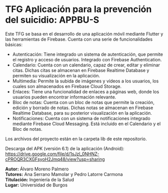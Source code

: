 # TFG Aplicación para la prevención del suicidio: APPBU-S

Este TFG se basa en el desarrollo de una aplicación móvil mediante Flutter y las herramientas de Firebase. Cuenta con una serie de funcionalidades básicas:

- Autenticación: Tiene integrado un sistema de autenticación, que permite el registro y acceso de usuarios. Integrado con Firebase Authentication.
- Calendario: Cuenta con un calendario, capaz de crear, editar y eliminar citas. Dichas citas se almacenan en Firebase Realtime Database y permiten su visualización en la aplicación.
- Multimedia: Permite la subida de imágenes y vídeos a los usuarios, los cuales son almacenados en Firebase Cloud Storage.
- Enlaces: Tiene una funcionalidad de enlaces a páginas web, donde los usuarios pueden encontrar información relevante.
- Bloc de notas: Cuenta con un bloc de notas que permite la creación, edición y borrado de notas. Dichas notas se almacenan en Firebase Realtime Database, para su posterior visualización en la aplicación.
- Notificaciones: Cuenta con un sistema de notificaciones integrado mediante Firebase Cloud Messaging. Está incluido en el Calendario y el Bloc de notas.

Los archivos del proyecto están en la carpeta lib de este repositorio.

Descarga del APK (versión 6.1) de la aplicación (Android): https://drive.google.com/file/d/1sJzl_0NHNZ-cPROQR3CXGFsyoH2Jmq48/view?usp=sharing

**Autor:** Álvaro Moreno Palmero \
**Tutores:** Ana Serrano Mamolar y Pedro Latorre Carmona \
**Titulación:** Ingeniería de la Salud \
**Lugar:** Universidad de Burgos
